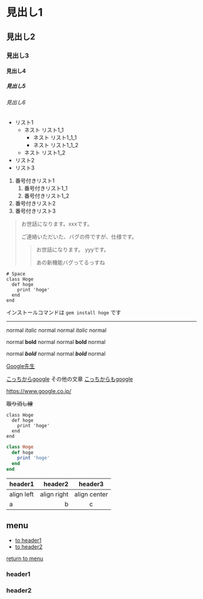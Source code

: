 # 見出し1
## 見出し2
### 見出し3
#### 見出し4
##### 見出し5
###### 見出し6

- リスト1
    - ネスト リスト1_1
        - ネスト リスト1_1_1
        - ネスト リスト1_1_2
    - ネスト リスト1_2
- リスト2
- リスト3

1. 番号付きリスト1
    1. 番号付きリスト1_1
    1. 番号付きリスト1_2
1. 番号付きリスト2
1. 番号付きリスト3

> お世話になります。xxxです。
> 
> ご連絡いただいた、バグの件ですが、仕様です。
>> お世話になります。 yyyです。
>> 
>> あの新機能バグってるっすね

    # Space
    class Hoge
      def hoge
        print 'hoge'
      end
    end

インストールコマンドは `gem install hoge` です

---

normal *italic* normal
normal _italic_ normal

normal **bold** normal
normal __bold__ normal

normal ***bold*** normal
normal ___bold___ normal

[Google先生](https://www.google.co.jp/)

[こっちからgoogle][google]
その他の文章
[こっちからもgoogle][google]

[google]: https://www.google.co.jp/

https://www.google.co.jp/

~~取り消し線~~

```
class Hoge
  def hoge
    print 'hoge'
  end
end
```

~~~ruby
class Hoge
  def hoge
    print 'hoge'
  end
end
~~~

|header1|header2|header3|
|:--|--:|:--:|
|align left|align right|align center|
|a|b|c|


## menu
* [to header1](#header1)
* [to header2](#header2)

<!-- some long code -->

[return to menu](#menu)
### header1
### header2
